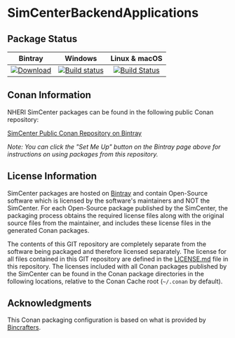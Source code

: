 # SimCenterBackendApplications

## Package Status

| Bintray | Windows | Linux & macOS |
|:--------:|:---------:|:-----------------:|
|[ ![Download](https://api.bintray.com/packages/nheri-simcenter/simcenter/SimCenterBackendApplications%3Asimcenter/images/download.svg) ](https://bintray.com/nheri-simcenter/simcenter/SimCenterBackendApplications%3Asimcenter/_latestVersion)|[![Build status](https://ci.appveyor.com/api/projects/status/3ra3stjkxvh5xy9i?svg=true)](https://ci.appveyor.com/project/shellshocked2003/simcenterbackendapplications)|[![Build Status](https://travis-ci.org/shellshocked2003/SimCenterBackendApplications.svg?branch=master)](https://travis-ci.org/shellshocked2003/SimCenterBackendApplications)|

## Conan Information

NHERI SimCenter packages can be found in the following public Conan
repository:

[SimCenter Public Conan Repository on
Bintray](https://bintray.com/nheri-simcenter/simcenter)

*Note: You can click the "Set Me Up" button on the Bintray page above
 for instructions on using packages from this repository.*

## License Information

SimCenter packages are hosted on [Bintray](https://bintray.com) and
contain Open-Source software which is licensed by the software's
maintainers and NOT the SimCenter.  For each Open-Source package
published by the SimCenter, the packaging process obtains the required
license files along with the original source files from the
maintainer, and includes these license files in the generated Conan
packages.

The contents of this GIT repository are completely separate from the
software being packaged and therefore licensed separately.  The
license for all files contained in this GIT repository are defined in
the [LICENSE.md](LICENSE.md) file in this repository.  The licenses
included with all Conan packages published by the SimCenter can be found
in the Conan package directories in the following locations, relative
to the Conan Cache root (`~/.conan` by default).

## Acknowledgments

This Conan packaging configuration is based on what is provided by [Bincrafters](https://github.com/bincrafters/templates).
